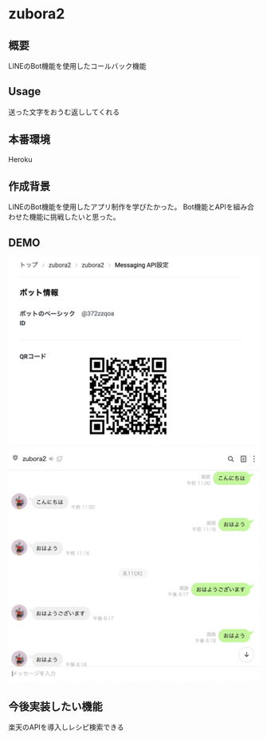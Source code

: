 # zubora2

## 概要  
LINEのBot機能を使用したコールバック機能

## Usage
送った文字をおうむ返ししてくれる

## 本番環境
Heroku

## 作成背景
LINEのBot機能を使用したアプリ制作を学びたかった。
Bot機能とAPIを組み合わせた機能に挑戦したいと思った。

## DEMO
![zubora2のQR](./line_QR.png)
![コールバック機能トーク例](./line_toke.png)

## 今後実装したい機能
楽天のAPIを導入しレシピ検索できる
